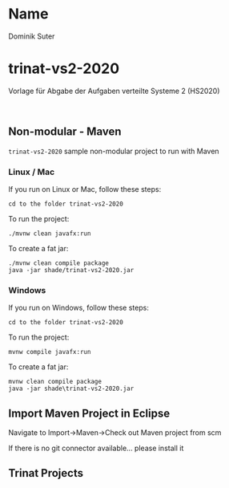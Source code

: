 # Name
Dominik Suter

# trinat-vs2-2020

Vorlage für Abgabe der Aufgaben verteilte Systeme 2 (HS2020)

<br>


## Non-modular - Maven

`trinat-vs2-2020` sample non-modular project to run with Maven

### Linux / Mac

If you run on Linux or Mac, follow these steps:

    cd to the folder trinat-vs2-2020

To run the project:

    ./mvnw clean javafx:run

To create a fat jar:

    ./mvnw clean compile package
    java -jar shade/trinat-vs2-2020.jar


### Windows

If you run on Windows, follow these steps:

    cd to the folder trinat-vs2-2020

To run the project:

    mvnw compile javafx:run

To create a fat jar:

    mvnw clean compile package
    java -jar shade\trinat-vs2-2020.jar


## Import Maven Project in Eclipse

Navigate to Import->Maven->Check out Maven project from scm

If there is no git connector available... please install it


## Trinat Projects
